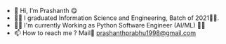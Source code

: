 - 👋 Hi, I’m Prashanth 😋
- :man_student: I graduated Information Science and Engineering, Batch of 2021:man_technologist:.
- :blond_haired_man: I'm currently Working as Python Software Engineer (AI/ML) :man_office_worker:
- 📫 How to reach me ? Mail:incoming_envelope: prashanthprabhu1998@gmail.com 
